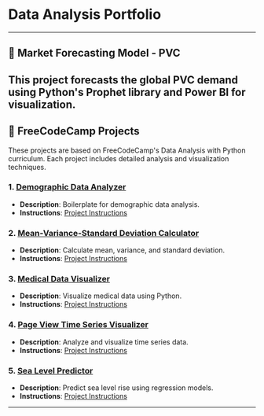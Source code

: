# Data Analysis Portfolio

---

## 📁 Market Forecasting Model - PVC
This project forecasts the global PVC demand using Python's Prophet library and Power BI for visualization.
---
## 📁 FreeCodeCamp Projects
These projects are based on FreeCodeCamp's Data Analysis with Python curriculum. Each project includes detailed analysis and visualization techniques.

### 1. [Demographic Data Analyzer](./FreeCodeCamp%20Projects/demographic-data-analyzer)
- **Description**: Boilerplate for demographic data analysis.
- **Instructions**: [Project Instructions](https://www.freecodecamp.org/learn/data-analysis-with-python/data-analysis-with-python-projects/demographic-data-analyzer)

### 2. [Mean-Variance-Standard Deviation Calculator](./FreeCodeCamp%20Projects/mean-variance-standard-deviation-calculator)
- **Description**: Calculate mean, variance, and standard deviation.
- **Instructions**: [Project Instructions](https://www.freecodecamp.org/learn/data-analysis-with-python/data-analysis-with-python-projects/mean-variance-standard-deviation-calculator)

### 3. [Medical Data Visualizer](./FreeCodeCamp%20Projects/medical-data-visualizer)
- **Description**: Visualize medical data using Python.
- **Instructions**: [Project Instructions](https://www.freecodecamp.org/learn/data-analysis-with-python/data-analysis-with-python-projects/medical-data-visualizer)

### 4. [Page View Time Series Visualizer](./FreeCodeCamp%20Projects/page-view-time-series-visualizer)
- **Description**: Analyze and visualize time series data.
- **Instructions**: [Project Instructions](https://www.freecodecamp.org/learn/data-analysis-with-python/data-analysis-with-python-projects/page-view-time-series-visualizer)

### 5. [Sea Level Predictor](./FreeCodeCamp%20Projects/sea-level-predictor)
- **Description**: Predict sea level rise using regression models.
- **Instructions**: [Project Instructions](https://www.freecodecamp.org/learn/data-analysis-with-python/data-analysis-with-python-projects/sea-level-predictor)
---